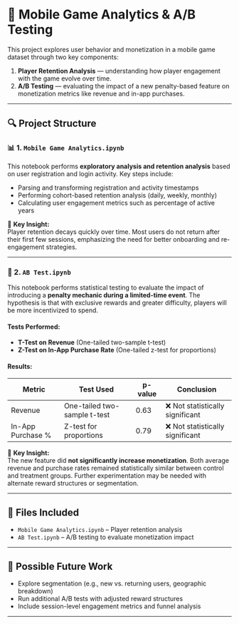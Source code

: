 # 📱 Mobile Game Analytics & A/B Testing

This project explores user behavior and monetization in a mobile game dataset through two key components:

1. **Player Retention Analysis** — understanding how player engagement with the game evolve over time.
2. **A/B Testing** — evaluating the impact of a new penalty-based feature on monetization metrics like revenue and in-app purchases.

---

## 🔍 Project Structure

### 📊 1. `Mobile Game Analytics.ipynb`

This notebook performs **exploratory analysis and retention analysis** based on user registration and login activity. Key steps include:

- Parsing and transforming registration and activity timestamps
- Performing cohort-based retention analysis (daily, weekly, monthly)
- Calculating user engagement metrics such as percentage of active years

📌 **Key Insight:**  
Player retention decays quickly over time. Most users do not return after their first few sessions, emphasizing the need for better onboarding and re-engagement strategies.

---

### 🧪 2. `AB Test.ipynb`

This notebook performs statistical testing to evaluate the impact of introducing a **penalty mechanic during a limited-time event**. The hypothesis is that with exclusive rewards and greater difficulty, players will be more incentivized to spend.

#### Tests Performed:
- **T-Test on Revenue** (One-tailed two-sample t-test)
- **Z-Test on In-App Purchase Rate** (One-tailed z-test for proportions)

#### Results:
| Metric            | Test Used           | p-value | Conclusion                                      |
|-------------------|---------------------|---------|-------------------------------------------------|
| Revenue           | One-tailed two-sample t-test | 0.63    | ❌ Not statistically significant                |
| In-App Purchase % | Z-test for proportions | 0.79 | ❌ Not statistically significant                |

📌 **Key Insight:**  
The new feature did **not significantly increase monetization**. Both average revenue and purchase rates remained statistically similar between control and treatment groups. Further experimentation may be needed with alternate reward structures or segmentation.

---

## 📁 Files Included

- `Mobile Game Analytics.ipynb` – Player retention analysis
- `AB Test.ipynb` – A/B testing to evaluate monetization impact

---

## 📌 Possible Future Work

- Explore segmentation (e.g., new vs. returning users, geographic breakdown)
- Run additional A/B tests with adjusted reward structures
- Include session-level engagement metrics and funnel analysis

---
